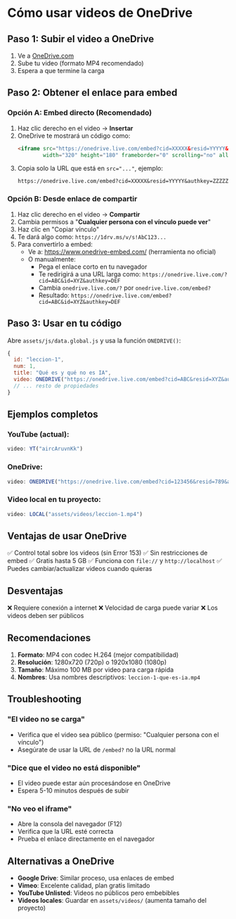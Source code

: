 # Cómo usar videos de OneDrive

## Paso 1: Subir el video a OneDrive

1. Ve a [OneDrive.com](https://onedrive.live.com)
2. Sube tu video (formato MP4 recomendado)
3. Espera a que termine la carga

## Paso 2: Obtener el enlace para embed

### Opción A: Embed directo (Recomendado)

1. Haz clic derecho en el video → **Insertar**
2. OneDrive te mostrará un código como:
   ```html
   <iframe src="https://onedrive.live.com/embed?cid=XXXXX&resid=YYYYY&authkey=ZZZZZ"
           width="320" height="180" frameborder="0" scrolling="no" allowfullscreen></iframe>
   ```
3. Copia solo la URL que está en `src="..."`, ejemplo:
   ```
   https://onedrive.live.com/embed?cid=XXXXX&resid=YYYYY&authkey=ZZZZZ
   ```

### Opción B: Desde enlace de compartir

1. Haz clic derecho en el video → **Compartir**
2. Cambia permisos a "**Cualquier persona con el vínculo puede ver**"
3. Haz clic en "Copiar vínculo"
4. Te dará algo como: `https://1drv.ms/v/s!AbC123...`
5. Para convertirlo a embed:
   - Ve a: https://www.onedrive-embed.com/ (herramienta no oficial)
   - O manualmente:
     - Pega el enlace corto en tu navegador
     - Te redirigirá a una URL larga como:
       `https://onedrive.live.com/?cid=ABC&id=XYZ&authkey=DEF`
     - Cambia `onedrive.live.com/?` por `onedrive.live.com/embed?`
     - Resultado: `https://onedrive.live.com/embed?cid=ABC&id=XYZ&authkey=DEF`

## Paso 3: Usar en tu código

Abre `assets/js/data.global.js` y usa la función `ONEDRIVE()`:

```javascript
{
  id: "leccion-1",
  num: 1,
  title: "Qué es y qué no es IA",
  video: ONEDRIVE("https://onedrive.live.com/embed?cid=ABC&resid=XYZ&authkey=DEF"),
  // ... resto de propiedades
}
```

## Ejemplos completos

### YouTube (actual):
```javascript
video: YT("aircAruvnKk")
```

### OneDrive:
```javascript
video: ONEDRIVE("https://onedrive.live.com/embed?cid=123456&resid=789&authkey=abc")
```

### Video local en tu proyecto:
```javascript
video: LOCAL("assets/videos/leccion-1.mp4")
```

## Ventajas de usar OneDrive

✅ Control total sobre los videos (sin Error 153)
✅ Sin restricciones de embed
✅ Gratis hasta 5 GB
✅ Funciona con `file://` y `http://localhost`
✅ Puedes cambiar/actualizar videos cuando quieras

## Desventajas

❌ Requiere conexión a internet
❌ Velocidad de carga puede variar
❌ Los videos deben ser públicos

## Recomendaciones

1. **Formato**: MP4 con codec H.264 (mejor compatibilidad)
2. **Resolución**: 1280x720 (720p) o 1920x1080 (1080p)
3. **Tamaño**: Máximo 100 MB por video para carga rápida
4. **Nombres**: Usa nombres descriptivos: `leccion-1-que-es-ia.mp4`

## Troubleshooting

### "El video no se carga"
- Verifica que el video sea público (permiso: "Cualquier persona con el vínculo")
- Asegúrate de usar la URL de `/embed?` no la URL normal

### "Dice que el video no está disponible"
- El video puede estar aún procesándose en OneDrive
- Espera 5-10 minutos después de subir

### "No veo el iframe"
- Abre la consola del navegador (F12)
- Verifica que la URL esté correcta
- Prueba el enlace directamente en el navegador

## Alternativas a OneDrive

- **Google Drive**: Similar proceso, usa enlaces de embed
- **Vimeo**: Excelente calidad, plan gratis limitado
- **YouTube Unlisted**: Videos no públicos pero embebibles
- **Videos locales**: Guardar en `assets/videos/` (aumenta tamaño del proyecto)
